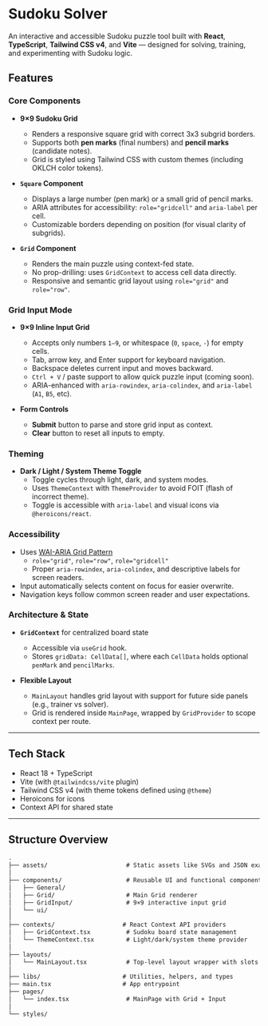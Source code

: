 # Sudoku Solver

An interactive and accessible Sudoku puzzle tool built with **React**, **TypeScript**, **Tailwind CSS v4**, and **Vite** — designed for solving, training, and experimenting with Sudoku logic.

## Features

### Core Components

- **9×9 Sudoku Grid**
  - Renders a responsive square grid with correct 3x3 subgrid borders.
  - Supports both **pen marks** (final numbers) and **pencil marks** (candidate notes).
  - Grid is styled using Tailwind CSS with custom themes (including OKLCH color tokens).

- **`Square` Component**
  - Displays a large number (pen mark) or a small grid of pencil marks.
  - ARIA attributes for accessibility: `role="gridcell"` and `aria-label` per cell.
  - Customizable borders depending on position (for visual clarity of subgrids).

- **`Grid` Component**
  - Renders the main puzzle using context-fed state.
  - No prop-drilling: uses `GridContext` to access cell data directly.
  - Responsive and semantic grid layout using `role="grid"` and `role="row"`.

### Grid Input Mode

- **9×9 Inline Input Grid**
  - Accepts only numbers `1–9`, or whitespace (`0`, `space`, `-`) for empty cells.
  - Tab, arrow key, and Enter support for keyboard navigation.
  - Backspace deletes current input and moves backward.
  - `Ctrl + V` / paste support to allow quick puzzle input (coming soon).
  - ARIA-enhanced with `aria-rowindex`, `aria-colindex`, and `aria-label` (`A1`, `B5`, etc).

- **Form Controls**
  - **Submit** button to parse and store grid input as context.
  - **Clear** button to reset all inputs to empty.

### Theming

- **Dark / Light / System Theme Toggle**
  - Toggle cycles through light, dark, and system modes.
  - Uses `ThemeContext` with `ThemeProvider` to avoid FOIT (flash of incorrect theme).
  - Toggle is accessible with `aria-label` and visual icons via `@heroicons/react`.

### Accessibility

- Uses [WAI-ARIA Grid Pattern](https://www.w3.org/WAI/ARIA/apg/patterns/grid/)
  - `role="grid"`, `role="row"`, `role="gridcell"`
  - Proper `aria-rowindex`, `aria-colindex`, and descriptive labels for screen readers.
- Input automatically selects content on focus for easier overwrite.
- Navigation keys follow common screen reader and user expectations.

### Architecture & State

- **`GridContext`** for centralized board state
  - Accessible via `useGrid` hook.
  - Stores `gridData: CellData[]`, where each `CellData` holds optional `penMark` and `pencilMarks`.

- **Flexible Layout**
  - `MainLayout` handles grid layout with support for future side panels (e.g., trainer vs solver).
  - Grid is rendered inside `MainPage`, wrapped by `GridProvider` to scope context per route.

---

## Tech Stack

- React 18 + TypeScript
- Vite (with `@tailwindcss/vite` plugin)
- Tailwind CSS v4 (with theme tokens defined using `@theme`)
- Heroicons for icons
- Context API for shared state

---

## Structure Overview

```txt
.
├── assets/                      # Static assets like SVGs and JSON examples
│
├── components/                  # Reusable UI and functional components
│   ├── General/
│   ├── Grid/                    # Main Grid renderer
│   ├── GridInput/               # 9×9 interactive input grid
│   └── ui/
│
├── contexts/                   # React Context API providers
│   ├── GridContext.tsx          # Sudoku board state management
│   └── ThemeContext.tsx         # Light/dark/system theme provider
│
├── layouts/
│   └── MainLayout.tsx           # Top-level layout wrapper with slots
│
├── libs/                       # Utilities, helpers, and types
├── main.tsx                    # App entrypoint
├── pages/
│   └── index.tsx                # MainPage with Grid + Input
│
└── styles/
```
